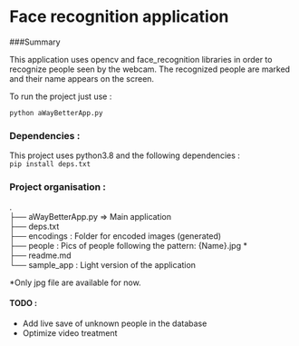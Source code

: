 # Face recognition application

###Summary

This application uses opencv and face_recognition libraries in order to recognize people seen by the webcam. The recognized people are marked and their name appears on the screen.

To run the project just use :  

```python aWayBetterApp.py      ```


### Dependencies :

This project uses python3.8 and the following dependencies :  
```pip install deps.txt```

### Project organisation :
.  
├── aWayBetterApp.py => Main application  
├── deps.txt  
├── encodings : Folder for encoded images (generated)  
├── people : Pics of people following the pattern: {Name}.jpg *  
├── readme.md  
└── sample_app : Light version of the application

*Only jpg file are available for now.


#### TODO :
- Add live save of unknown people in the database
- Optimize video treatment